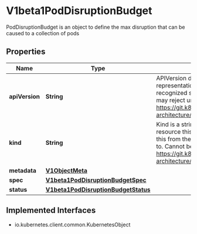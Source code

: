 

# V1beta1PodDisruptionBudget

PodDisruptionBudget is an object to define the max disruption that can be caused to a collection of pods

## Properties

| Name | Type | Description | Notes |
|------------ | ------------- | ------------- | -------------|
|**apiVersion** | **String** | APIVersion defines the versioned schema of this representation of an object. Servers should convert recognized schemas to the latest internal value, and may reject unrecognized values. More info: https://git.k8s.io/community/contributors/devel/sig-architecture/api-conventions.md#resources |  [optional] |
|**kind** | **String** | Kind is a string value representing the REST resource this object represents. Servers may infer this from the endpoint the client submits requests to. Cannot be updated. In CamelCase. More info: https://git.k8s.io/community/contributors/devel/sig-architecture/api-conventions.md#types-kinds |  [optional] |
|**metadata** | [**V1ObjectMeta**](V1ObjectMeta.md) |  |  [optional] |
|**spec** | [**V1beta1PodDisruptionBudgetSpec**](V1beta1PodDisruptionBudgetSpec.md) |  |  [optional] |
|**status** | [**V1beta1PodDisruptionBudgetStatus**](V1beta1PodDisruptionBudgetStatus.md) |  |  [optional] |


## Implemented Interfaces

* io.kubernetes.client.common.KubernetesObject


